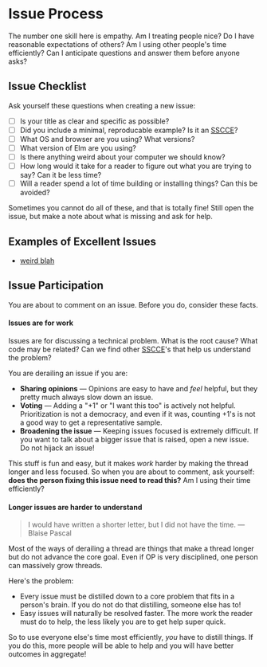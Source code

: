 
# Issue Process

The number one skill here is empathy. Am I treating people nice? Do I have reasonable expectations of others? Am I using other people's time efficiently? Can I anticipate questions and answer them before anyone asks?


## Issue Checklist

Ask yourself these questions when creating a new issue:

  * [ ] Is your title as clear and specific as possible?
  * [ ] Did you include a minimal, reproducable example? Is it an [SSCCE][sscce]?
  * [ ] What OS and browser are you using? What versions?
  * [ ] What version of Elm are you using?
  * [ ] Is there anything weird about your computer we should know?
  * [ ] How long would it take for a reader to figure out what you are trying to say? Can it be less time?
  * [ ] Will a reader spend a lot of time building or installing things? Can this be avoided?

Sometimes you cannot do all of these, and that is totally fine! Still open the issue, but make a note about what is missing and ask for help.

[sscce]: http://sscce.org


## Examples of Excellent Issues

  * [weird blah]()


## Issue Participation

You are about to comment on an issue. Before you do, consider these facts.


#### Issues are for work

Issues are for discussing a technical problem. What is the root cause? What code
may be related? Can we find other [SSCCE][sscce]'s that help us understand the problem?

You are derailing an issue if you are:

  * **Sharing opinions** &mdash; Opinions are easy to have and *feel* helpful, but they
    pretty much always slow down an issue.
  * **Voting** &mdash; Adding a "+1" or "I want this too" is actively not helpful.
    Prioritization is not a democracy, and even if it was, counting +1's is not
    a good way to get a representative sample.
  * **Broadening the issue** &mdash; Keeping issues focused is extremely difficult.
    If you want to talk about a bigger issue that is raised, open a new issue. Do not
    hijack an issue!

This stuff is fun and easy, but it makes *work* harder by making the thread
longer and less focused. So when you are about to comment, ask yourself:
**does the person fixing this issue need to read this?** Am I using their
time efficiently?


#### Longer issues are harder to understand

> I would have written a shorter letter, but I did not have the time. &mdash; Blaise Pascal

Most of the ways of derailing a thread are things that make a thread longer
but do not advance the core goal. Even if OP is very disciplined, one person
can massively grow threads.

Here's the problem:

  * Every issue must be distilled down to a core problem that fits in a person's brain. If you do not do that distilling, someone else has to!
  * Easy issues will naturally be resolved faster. The more work the reader must do to help, the less likely you are to get help super quick.

So to use everyone else's time most efficiently, *you* have to distill things. If you do this, more people will be able to help and you will have better outcomes in aggregate!
